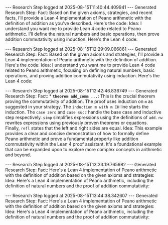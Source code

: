 
--- Research Step logged at 2025-08-15T11:40:44.409941 ---
Generated Research Step:
Fact: Based on the given axioms, strategies, and recent facts, I'll provide a Lean 4 implementation of Peano arithmetic with the definition of addition as you've described. Here's the code:
Idea: I understand you want me to provide Lean 4 code related to Peano arithmetic. I'll define the natural numbers and basic operations, then prove addition commutativity using induction. Here's the Lean 4 code:

--- Research Step logged at 2025-08-15T12:29:09.066861 ---
Generated Research Step:
Fact: Based on the given axioms and strategies, I'll provide a Lean 4 implementation of Peano arithmetic with the definition of addition. Here's the code:
Idea: I understand you want me to provide Lean 4 code related to Peano arithmetic, focusing on defining natural numbers, basic operations, and proving addition commutativity using induction. Here's the Lean 4 code:

--- Research Step logged at 2025-08-15T12:42:46.836749 ---
Generated Research Step:
Fact: * **`theorem add_comm ...`:** This is the crucial theorem proving the commutativity of addition.  The proof uses induction on `m` as suggested in your strategy.  The `induction m with m IH` line starts the induction.  The `case zero` and `case succ` handle the base case and inductive step respectively.  `simp` simplifies expressions using the definitions of `add`.  `rw` rewrites expressions using previously proven theorems or equations.  Finally, `refl` states that the left and right sides are equal.
Idea: This example provides a clear and concise demonstration of how to formally define Peano arithmetic and prove a fundamental property like addition commutativity within the Lean 4 proof assistant.  It's a foundational example that can be expanded upon to explore more complex concepts in arithmetic and beyond.

--- Research Step logged at 2025-08-15T13:33:19.765982 ---
Generated Research Step:
Fact: Here's a Lean 4 implementation of Peano arithmetic with the definition of addition based on the given axioms and strategies:
Idea: Here's a Lean 4 implementation of Peano arithmetic, including the definition of natural numbers and the proof of addition commutativity:

--- Research Step logged at 2025-08-15T13:44:38.342607 ---
Generated Research Step:
Fact: Here's a Lean 4 implementation of Peano arithmetic with the definition of addition based on the given axioms and strategies:
Idea: Here's a Lean 4 implementation of Peano arithmetic, including the definition of natural numbers and the proof of addition commutativity:
